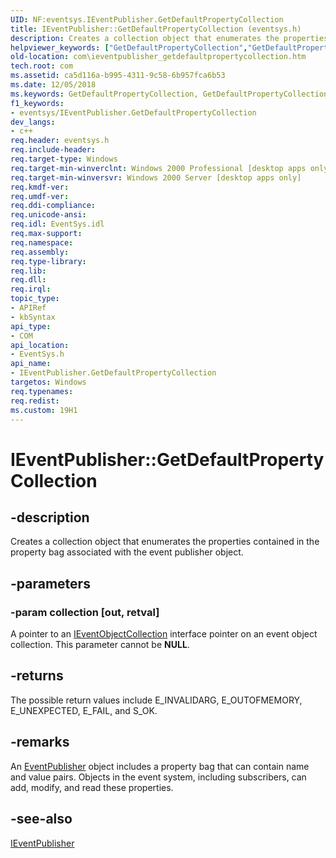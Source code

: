 ```yaml
---
UID: NF:eventsys.IEventPublisher.GetDefaultPropertyCollection
title: IEventPublisher::GetDefaultPropertyCollection (eventsys.h)
description: Creates a collection object that enumerates the properties contained in the property bag associated with the event publisher object.helpviewer_keywords: ["GetDefaultPropertyCollection","GetDefaultPropertyCollection method [COM]","GetDefaultPropertyCollection method [COM]","IEventPublisher interface","IEventPublisher interface [COM]","GetDefaultPropertyCollection method","IEventPublisher.GetDefaultPropertyCollection","IEventPublisher::GetDefaultPropertyCollection","_com_ieventpublisher_getdefaultpropertycollection","com.ieventpublisher_getdefaultpropertycollection","eventsys/IEventPublisher::GetDefaultPropertyCollection"]
old-location: com\ieventpublisher_getdefaultpropertycollection.htm
tech.root: com
ms.assetid: ca5d116a-b995-4311-9c58-6b957fca6b53
ms.date: 12/05/2018
ms.keywords: GetDefaultPropertyCollection, GetDefaultPropertyCollection method [COM], GetDefaultPropertyCollection method [COM],IEventPublisher interface, IEventPublisher interface [COM],GetDefaultPropertyCollection method, IEventPublisher.GetDefaultPropertyCollection, IEventPublisher::GetDefaultPropertyCollection, _com_ieventpublisher_getdefaultpropertycollection, com.ieventpublisher_getdefaultpropertycollection, eventsys/IEventPublisher::GetDefaultPropertyCollection
f1_keywords:
- eventsys/IEventPublisher.GetDefaultPropertyCollection
dev_langs:
- c++
req.header: eventsys.h
req.include-header: 
req.target-type: Windows
req.target-min-winverclnt: Windows 2000 Professional [desktop apps only]
req.target-min-winversvr: Windows 2000 Server [desktop apps only]
req.kmdf-ver: 
req.umdf-ver: 
req.ddi-compliance: 
req.unicode-ansi: 
req.idl: EventSys.idl
req.max-support: 
req.namespace: 
req.assembly: 
req.type-library: 
req.lib: 
req.dll: 
req.irql: 
topic_type:
- APIRef
- kbSyntax
api_type:
- COM
api_location:
- EventSys.h
api_name:
- IEventPublisher.GetDefaultPropertyCollection
targetos: Windows
req.typenames: 
req.redist: 
ms.custom: 19H1
---
```


# IEventPublisher::GetDefaultPropertyCollection


## -description


Creates a collection object that enumerates the properties contained in the property bag associated with the event publisher object.


## -parameters




### -param collection [out, retval]

A pointer to an <a href="https://docs.microsoft.com/windows/desktop/api/eventsys/nn-eventsys-ieventobjectcollection">IEventObjectCollection</a> interface pointer on an event object collection. This parameter cannot be <b>NULL</b>.


## -returns



The possible return values include E_INVALIDARG, E_OUTOFMEMORY, E_UNEXPECTED, E_FAIL, and S_OK.




## -remarks



An <a href="https://docs.microsoft.com/windows/desktop/api/eventsys/nn-eventsys-ieventpublisher">EventPublisher</a> object includes a property bag that can contain name and value pairs. Objects in the event system, including subscribers, can add, modify, and read these properties.




## -see-also




<a href="https://docs.microsoft.com/windows/desktop/api/eventsys/nn-eventsys-ieventpublisher">IEventPublisher</a>
 

 

